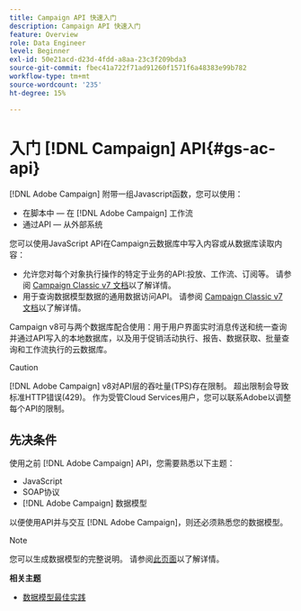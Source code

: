 ```yaml
---
title: Campaign API 快速入门
description: Campaign API 快速入门
feature: Overview
role: Data Engineer
level: Beginner
exl-id: 50e21acd-d23d-4fdd-a8aa-23c3f209bda3
source-git-commit: fbec41a722f71ad91260f1571f6a48383e99b782
workflow-type: tm+mt
source-wordcount: '235'
ht-degree: 15%

---
```


# 入门 [!DNL Campaign] API{#gs-ac-api}

[!DNL Adobe Campaign] 附带一组Javascript函数，您可以使用：

* 在脚本中 — 在 [!DNL Adobe Campaign] 工作流
* 通过API — 从外部系统

您可以使用JavaScript API在Campaign云数据库中写入内容或从数据库读取内容：

* 允许您对每个对象执行操作的特定于业务的API:投放、工作流、订阅等。 请参阅 [Campaign Classic v7 文档](https://experienceleague.adobe.com/docs/campaign-classic/using/configuring-campaign-classic/api/business-oriented-apis.html)以了解详情。
* 用于查询数据模型数据的通用数据访问API。 请参阅 [Campaign Classic v7 文档](https://experienceleague.adobe.com/docs/campaign-classic/using/configuring-campaign-classic/api/data-oriented-apis.html)以了解详情。

Campaign v8可与两个数据库配合使用：用于用户界面实时消息传送和统一查询并通过API写入的本地数据库，以及用于促销活动执行、报告、数据获取、批量查询和工作流执行的云数据库。

>[!CAUTION]
>
>[!DNL Adobe Campaign] v8对API层的吞吐量(TPS)存在限制。 超出限制会导致标准HTTP错误(429)。 作为受管Cloud Services用户，您可以联系Adobe以调整每个API的限制。

## 先决条件

使用之前 [!DNL Adobe Campaign] API，您需要熟悉以下主题：

* JavaScript
* SOAP协议
* [!DNL Adobe Campaign] 数据模型

以便使用API并与交互 [!DNL Adobe Campaign]，则还必须熟悉您的数据模型。

>[!NOTE]
>您可以生成数据模型的完整说明。 请参阅[此页面](datamodel.md)以了解详情。


**相关主题**

* [数据模型最佳实践](datamodel-best-practices.md)
